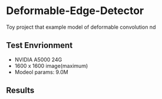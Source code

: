 # Deformable-Edge-Detector
Toy project that example model of deformable convolution nd

## Test Envrionment  
- NVIDIA A5000 24G
- 1600 x 1600 image(maximum)
- Modeol params: 9.0M

## Results

